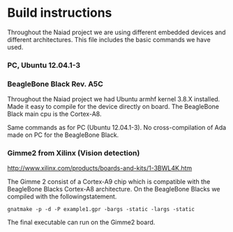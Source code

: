 Build instructions
==================
Throughout the Naiad project we are using different embedded devices and different
architectures. This file includes the basic commands we have used.

### PC, Ubuntu 12.04.1-3


### BeagleBone Black Rev. A5C
Throughout the Naiad project we had Ubuntu armhf kernel 3.8.X installed. Made it easy to compile for the device directly on board. The BeagleBone Black main cpu is the Cortex-A8.

Same commands as for PC (Ubuntu 12.04.1-3). No cross-compilation of Ada made on PC for the BeagleBone Black.

### Gimme2 from Xilinx (Vision detection)
http://www.xilinx.com/products/boards-and-kits/1-3BWL4K.htm

The Gimme 2 consist of a Cortex-A9 chip which is compatible with the BeagleBone Blacks Cortex-A8 architecture. On the BeagleBone Blacks we compiled with the followingstatement.

    gnatmake -p -d -P example1.gpr -bargs -static -largs -static

The final executable can run on the Gimme2 board.
